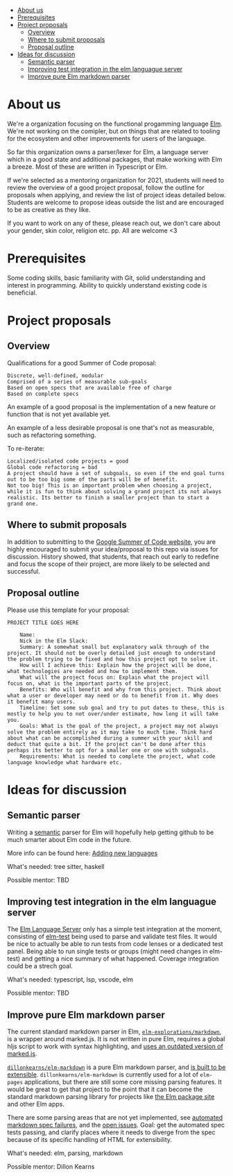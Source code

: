 - [About us](#about-us)
- [Prerequisites](#prerequisites)
- [Project proposals](#project-proposals)
  * [Overview](#overview)
  * [Where to submit proposals](#where-to-submit-proposals)
  * [Proposal outline](#proposal-outline)
- [Ideas for discussion](#ideas-for-discussion)
  * [Semantic parser](#semantic-parser)
  * [Improving test integration in the elm languague server](#improving-test-integration-in-the-elm-languague-server)
  * [Improve pure Elm markdown parser](#improve-pure-elm-markdown-parser)

# About us

We're a organization focusing on the functional progamming language [Elm](elm-lang.org/). We're not working on the comipler, but on things that are related to tooling for the ecosystem and other improvements for users of the language.

So far this organization owns a parser/lexer for Elm, a language server which in a good state and additional packages, that make working with Elm a breeze. Most of these are written in Typescript or Elm.

If we're selected as a mentoring organization for 2021, students will need to review the overview of a good project proposal, follow the outline for proposals when applying, and review the list of project ideas detailed below. Students are welcome to propose ideas outside the list and are encouraged to be as creative as they like.

If you want to work on any of these, please reach out, we don't care about your gender, skin color, religion etc. pp. 
All are welcome <3

# Prerequisites
Some coding skills, basic familiarity with Git, solid understanding and interest in programming. Ability to quickly understand existing code is beneficial. 

# Project proposals

## Overview
Qualifications for a good Summer of Code proposal:

    Discrete, well-defined, modular
    Comprised of a series of measurable sub-goals
    Based on open specs that are available free of charge
    Based on complete specs

An example of a good proposal is the implementation of a new feature or function that is not yet available yet.

An example of a less desirable proposal is one that's not as measurable, such as refactoring something.

To re-iterate:

    Localized/isolated code projects = good
    Global code refactoring = bad
    A project should have a set of subgoals, so even if the end goal turns out to be too big some of the parts will be of benefit.
    Not too big! This is an important problem when choosing a project, while it is fun to think about solving a grand project its not always realistic. Its better to finish a smaller project than to start a grand one.
    
## Where to submit proposals
In addition to submitting to the [Google Summer of Code website](https://summerofcode.withgoogle.com/
), you are highly encouraged to submit your idea/proposal to this repo via issues for discussion. History showed, that students, that reach out early to redefine and focus the scope of their project, are more likely to be selected and successful.

## Proposal outline
Please use this template for your proposal:
```
PROJECT TITLE GOES HERE

    Name:
    Nick in the Elm Slack:
    Summary: A somewhat small but explanatory walk through of the project. It should not be overly detailed just enough to understand the problem trying to be fixed and how this project opt to solve it.
    How will I achieve this: Explain how the project will be done, what technologies are needed and how to implement them.
    What will the project focus on: Explain what the project will focus on, what is the important parts of the project.
    Benefits: Who will benefit and why from this project. Think about what a user or developer may need or do to benefit from it. Why does it benefit many users.
    Timeline: Set some sub goal and try to put dates to these, this is mostly to help you to not over/under estimate, how long it will take you.
    Goals: What is the goal of the project, a project may not always solve the problem entirely as it may take to much time. Think hard about what can be accomplished during a summer with your skill and deduct that quite a bit. If the project can't be done after this perhaps its better to opt for a smaller one or one with subgoals.
    Requirements: What is needed to complete the project, what code language knowledge what hardware etc.
```

# Ideas for discussion

## Semantic parser
Writing a [semantic](https://github.com/github/semantic) parser for Elm will hopefully help getting github to be much smarter about Elm code in the future.

More info can be found here: [Adding new languages](https://github.com/github/semantic/blob/master/docs/adding-new-languages.md)

What's needed: tree sitter, haskell

Possible mentor: TBD


## Improving test integration in the elm languague server
The [Elm Language Server](https://github.com/elm-tooling/elm-language-server) only has a simple test integration at the moment, consisting of [elm-test](https://github.com/rtfeldman/node-test-runner) being used to parse and validate test files. It would be nice to actually be able to run tests from code lenses or a dedicated test panel. Being able to run single tests or groups (might need changes in elm-test) and getting a nice summary of what happened. Coverage integration could be a strech goal.

What's needed: typescript, lsp, vscode, elm

Possible mentor: TBD

## Improve pure Elm markdown parser
The current standard markdown parser in Elm, [`elm-explorations/markdown`](http://github.com/elm-explorations/markdown), is a wrapper around marked.js. It is not written in pure Elm, requires a global hljs script to work with syntax highlighting, and [uses an outdated version of marked.js](https://github.com/elm-explorations/markdown/issues/6).

[`dillonkearns/elm-markdown`](https://github.com/dillonkearns/elm-markdown) is a pure Elm markdown parser, and [is built to be extensible](https://elm-pages.com/blog/extensible-markdown-parsing-in-elm). `dillonkearns/elm-markdown` is currently used for a lot of `elm-pages` applications, but there are still some core missing parsing features. It would be great to get that project to the point that it can become the standard markdown parsing library for projects like [the Elm package site](https://github.com/elm/package.elm-lang.org/blob/6e004897f23ffeb71b5d283f1d0042b64ff20a41/src/frontend/Utils/Markdown.elm#L7-L14) and other Elm apps.

There are some parsing areas that are not yet implemented, see [automated markdown spec failures](https://github.com/dillonkearns/elm-markdown/tree/master/test-results/failing/GFM), and the [open issues](https://github.com/dillonkearns/elm-markdown/issues). Goal: get the automated spec tests passing, and clarify places where it needs to diverge from the spec because of its specific handling of HTML for extensibility.

What's needed: elm, parsing, markdown

Possible mentor: Dillon Kearns
